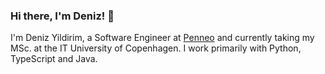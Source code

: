 ### Hi there, I'm Deniz! 👋

I'm Deniz Yildirim, a Software Engineer at [Penneo](https://penneo.com/) and currently taking my MSc. at the IT University of Copenhagen. I work primarily with Python, TypeScript and Java.

<!--
**DenizYil/DenizYil** is a ✨ _special_ ✨ repository because its `README.md` (this file) appears on your GitHub profile.

Here are some ideas to get you started:

- 🔭 I’m currently working on ...
- 🌱 I’m currently learning ...
- 👯 I’m looking to collaborate on ...
- 🤔 I’m looking for help with ...
- 💬 Ask me about ...
- 📫 How to reach me: ...
- 😄 Pronouns: ...
- ⚡ Fun fact: ...
-->
